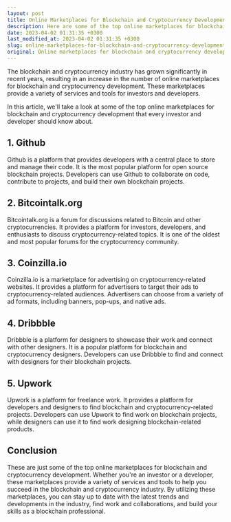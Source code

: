 ```yaml
---
layout: post
title: Online Marketplaces for Blockchain and Cryptocurrency Development
description: Here are some of the top online marketplaces for blockchain and cryptocurrency development that every investor and developer should know about.
date: 2023-04-02 01:31:35 +0300
last_modified_at: 2023-04-02 01:31:35 +0300
slug: online-marketplaces-for-blockchain-and-cryptocurrency-development
original: Online marketplaces for blockchain and cryptocurrency development.
---
```

The blockchain and cryptocurrency industry has grown significantly in recent years, resulting in an increase in the number of online marketplaces for blockchain and cryptocurrency development. These marketplaces provide a variety of services and tools for investors and developers.

In this article, we'll take a look at some of the top online marketplaces for blockchain and cryptocurrency development that every investor and developer should know about.

## 1. Github

Github is a platform that provides developers with a central place to store and manage their code. It is the most popular platform for open source blockchain projects. Developers can use Github to collaborate on code, contribute to projects, and build their own blockchain projects.

## 2. Bitcointalk.org

Bitcointalk.org is a forum for discussions related to Bitcoin and other cryptocurrencies. It provides a platform for investors, developers, and enthusiasts to discuss cryptocurrency-related topics. It is one of the oldest and most popular forums for the cryptocurrency community.

## 3. Coinzilla.io

Coinzilla.io is a marketplace for advertising on cryptocurrency-related websites. It provides a platform for advertisers to target their ads to cryptocurrency-related audiences. Advertisers can choose from a variety of ad formats, including banners, pop-ups, and native ads.

## 4. Dribbble

Dribbble is a platform for designers to showcase their work and connect with other designers. It is a popular platform for blockchain and cryptocurrency designers. Developers can use Dribbble to find and connect with designers for their blockchain projects.

## 5. Upwork

Upwork is a platform for freelance work. It provides a platform for developers and designers to find blockchain and cryptocurrency-related projects. Developers can use Upwork to find work on blockchain projects, while designers can use it to find work designing blockchain-related products.

## Conclusion

These are just some of the top online marketplaces for blockchain and cryptocurrency development. Whether you're an investor or a developer, these marketplaces provide a variety of services and tools to help you succeed in the blockchain and cryptocurrency industry. By utilizing these marketplaces, you can stay up to date with the latest trends and developments in the industry, find work and collaborations, and build your skills as a blockchain professional.